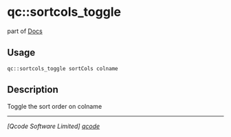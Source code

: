 qc::sortcols_toggle
===================

part of [Docs](../index.md)

Usage
-----
`qc::sortcols_toggle sortCols colname`

Description
-----------
Toggle the sort order on colname

----------------------------------
*[Qcode Software Limited] [qcode]*

[qcode]: http://www.qcode.co.uk "Qcode Software"